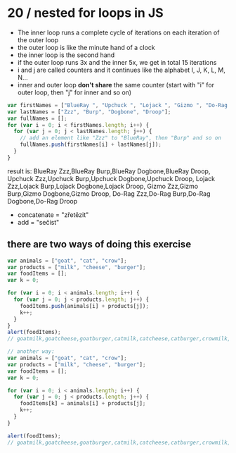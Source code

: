 # 20 / nested for loops in JS

- The inner loop runs a complete cycle of iterations on each iteration of the outer loop
- the outer loop is like the minute hand of a clock
- the inner loop is the second hand
- if the outer loop runs 3x and the inner 5x, we get in total 15 iterations
- i and j are called counters and it continues like the alphabet I, J, K, L, M, N...
- inner and outer loop **don't share** the same counter (start with "i" for outer loop, then "j" for inner and so on)

```js
var firstNames = ["BlueRay ", "Upchuck ", "Lojack ", "Gizmo ", "Do-Rag "];
var lastNames = ["Zzz", "Burp", "Dogbone", "Droop"];
var fullNames = [];
for (var i = 0; i < firstNames.length; i++) {
  for (var j = 0; j < lastNames.length; j++) {
    // add an element like "Zzz" to "BlueRay", then "Burp" and so on
    fullNames.push(firstNames[i] + lastNames[j]);
  }
}
```

result is:
BlueRay Zzz,BlueRay Burp,BlueRay Dogbone,BlueRay Droop,
Upchuck Zzz,Upchuck Burp,Upchuck Dogbone,Upchuck Droop,
Lojack Zzz,Lojack Burp,Lojack Dogbone,Lojack Droop,
Gizmo Zzz,Gizmo Burp,Gizmo Dogbone,Gizmo Droop,
Do-Rag Zzz,Do-Rag Burp,Do-Rag Dogbone,Do-Rag Droop

- concatenate = "zřetězit"
- add = "sečíst"

## there are two ways of doing this exercise

```js
var animals = ["goat", "cat", "crow"];
var products = ["milk", "cheese", "burger"];
var foodItems = [];
var k = 0;

for (var i = 0; i < animals.length; i++) {
  for (var j = 0; j < products.length; j++) {
    foodItems.push(animals[i] + products[j]);
    k++;
  }
}
alert(foodItems);
// goatmilk,goatcheese,goatburger,catmilk,catcheese,catburger,crowmilk,crowcheese,crowburger

// another way:
var animals = ["goat", "cat", "crow"];
var products = ["milk", "cheese", "burger"];
var foodItems = [];
var k = 0;

for (var i = 0; i < animals.length; i++) {
  for (var j = 0; j < products.length; j++) {
    foodItems[k] = animals[i] + products[j];
    k++;
  }
}

alert(foodItems);
// goatmilk,goatcheese,goatburger,catmilk,catcheese,catburger,crowmilk,crowcheese,crowburger
```